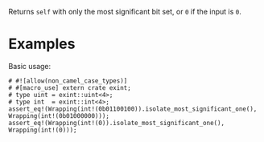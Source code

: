 Returns `self` with only the most significant bit set, or `0` if the input is `0`.

# Examples

Basic usage:

```
# #![allow(non_camel_case_types)]
# #[macro_use] extern crate exint;
# type uint = exint::uint<4>;
# type int  = exint::int<4>;
assert_eq!(Wrapping(int!(0b01100100)).isolate_most_significant_one(), Wrapping(int!(0b01000000)));
assert_eq!(Wrapping(int!(0)).isolate_most_significant_one(), Wrapping(int!(0)));
```
